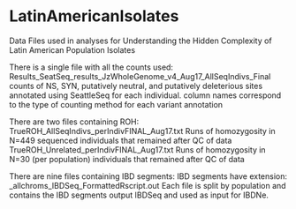 # LatinAmericanIsolates
Data Files used in analyses for Understanding the Hidden Complexity of Latin American Population Isolates

There is a single file with all the counts used:
  Results_SeatSeq_results_JzWholeGenome_v4_Aug17_AllSeqIndivs_Final
    counts of NS, SYN, putatively neutral, and putatively deleterious sites annotated using SeattleSeq for each individual.
    column names correspond to the type of counting method for each variant annotation


There are two files containing ROH:
  TrueROH_AllSeqIndivs_perIndivFINAL_Aug17.txt 
        Runs of homozygosity in N=449 sequenced individuals that remained after QC of data
  TrueROH_Unrelated_perIndivFINAL_Aug17.txt
        Runs of homozygosity in N=30 (per population) individuals that remained after QC of data

There are nine files containing IBD segments:
  IBD segments have extension: _allchroms_IBDSeq_FormattedRscript.out
    Each file is split by population and contains the IBD segments output IBDSeq and used as input for IBDNe. 
  

  
